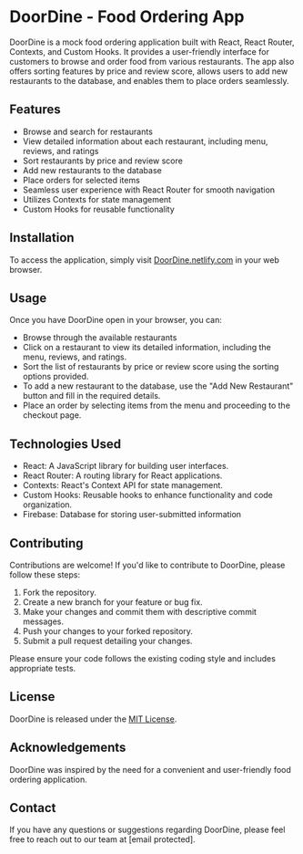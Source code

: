# DoorDine - Food Ordering App

DoorDine is a mock food ordering application built with React, React Router, Contexts, and Custom Hooks. It provides a user-friendly interface for customers to browse and order food from various restaurants. The app also offers sorting features by price and review score, allows users to add new restaurants to the database, and enables them to place orders seamlessly.

## Features

- Browse and search for restaurants
- View detailed information about each restaurant, including menu, reviews, and ratings
- Sort restaurants by price and review score
- Add new restaurants to the database
- Place orders for selected items
- Seamless user experience with React Router for smooth navigation
- Utilizes Contexts for state management
- Custom Hooks for reusable functionality

## Installation

To access the application, simply visit [DoorDine.netlify.com](https://doordine.netlify.com) in your web browser.

## Usage

Once you have DoorDine open in your browser, you can:

- Browse through the available restaurants
- Click on a restaurant to view its detailed information, including the menu, reviews, and ratings.
- Sort the list of restaurants by price or review score using the sorting options provided.
- To add a new restaurant to the database, use the "Add New Restaurant" button and fill in the required details.
- Place an order by selecting items from the menu and proceeding to the checkout page.

## Technologies Used

- React: A JavaScript library for building user interfaces.
- React Router: A routing library for React applications.
- Contexts: React's Context API for state management.
- Custom Hooks: Reusable hooks to enhance functionality and code organization.
- Firebase: Database for storing user-submitted information

## Contributing

Contributions are welcome! If you'd like to contribute to DoorDine, please follow these steps:

1. Fork the repository.
2. Create a new branch for your feature or bug fix.
3. Make your changes and commit them with descriptive commit messages.
4. Push your changes to your forked repository.
5. Submit a pull request detailing your changes.

Please ensure your code follows the existing coding style and includes appropriate tests.

## License

DoorDine is released under the [MIT License](https://opensource.org/licenses/MIT).

## Acknowledgements

DoorDine was inspired by the need for a convenient and user-friendly food ordering application.

## Contact

If you have any questions or suggestions regarding DoorDine, please feel free to reach out to our team at [email protected].

